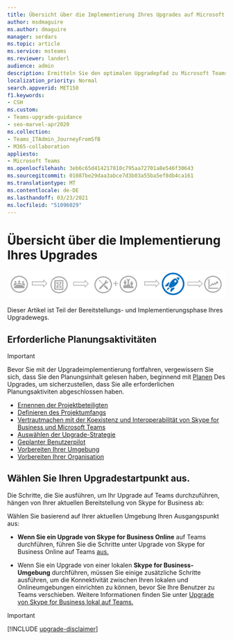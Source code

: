 ```yaml
---
title: Übersicht über die Implementierung Ihres Upgrades auf Microsoft Teams
author: msdmaguire
ms.author: dmaguire
manager: serdars
ms.topic: article
ms.service: msteams
ms.reviewer: landerl
audience: admin
description: Ermitteln Sie den optimalen Upgradepfad zu Microsoft Teams basierend auf Ihrer aktuellen Skype for Business-Bereitstellung.
localization_priority: Normal
search.appverid: MET150
f1.keywords:
- CSH
ms.custom:
- Teams-upgrade-guidance
- seo-marvel-apr2020
ms.collection:
- Teams_ITAdmin_JourneyFromSfB
- M365-collaboration
appliesto:
- Microsoft Teams
ms.openlocfilehash: 3eb6c65d414217810c795aa72701a8e546f30643
ms.sourcegitcommit: 01087be29daa3abce7d3b03a55ba5ef8db4ca161
ms.translationtype: MT
ms.contentlocale: de-DE
ms.lasthandoff: 03/23/2021
ms.locfileid: "51096029"
---
```

# <a name="overview-of-implementing-your-upgrade"></a>Übersicht über die Implementierung Ihres Upgrades

![Phasen des Upgradewegs mit Schwerpunkt auf der Bereitstellungs- und Implementierungsphase](media/upgrade-banner-deployment.png "Phasen des Upgradewegs mit Schwerpunkt auf der Bereitstellungs- und Implementierungsphase")

Dieser Artikel ist Teil der Bereitstellungs- und Implementierungsphase Ihres Upgradewegs. 



## <a name="prerequisite-planning-activities"></a>Erforderliche Planungsaktivitäten

> [!IMPORTANT]
> Bevor Sie mit der Upgradeimplementierung fortfahren, vergewissern Sie sich, dass Sie den Planungsinhalt gelesen haben, beginnend mit [Planen](upgrade-plan-journey.md) Des Upgrades, um sicherzustellen, dass Sie alle erforderlichen Planungsaktiviten abgeschlossen haben.


- [Ernennen der Projektbeteiligten](upgrade-enlist-stakeholders.md)
- [Definieren des Projektumfangs](./upgrade-define-project-scope.md)
- [Vertrautmachen mit der Koexistenz und Interoperabilität von Skype for Business und Microsoft Teams](./teams-and-skypeforbusiness-coexistence-and-interoperability.md)
- [Auswählen der Upgrade-Strategie](upgrade-and-coexistence-of-skypeforbusiness-and-teams.md)
- [Geplanter Benutzerpilot](pilot-essentials.md)
- [Vorbereiten Ihrer Umgebung](./upgrade-prepare-environment.md)
- [Vorbereiten Ihrer Organisation](./upgrade-prepare-organization.md)

## <a name="choose-your-upgrade-starting-point"></a>Wählen Sie Ihren Upgradestartpunkt aus.

Die Schritte, die Sie ausführen, um Ihr Upgrade auf Teams durchzuführen, hängen von Ihrer aktuellen Bereitstellung von Skype for Business ab:

Wählen Sie basierend auf Ihrer aktuellen Umgebung Ihren Ausgangspunkt aus:  

- **Wenn Sie ein Upgrade von Skype for Business Online** auf Teams durchführen, führen Sie die Schritte unter Upgrade von Skype for Business Online auf Teams [aus.](./upgrade-to-teams-execute-skypeforbusinessonline.md)

-  Wenn Sie ein Upgrade von einer lokalen **Skype for Business-Umgebung** durchführen, müssen Sie einige zusätzliche Schritte ausführen, um die Konnektivität zwischen Ihren lokalen und Onlineumgebungen einrichten zu können, bevor Sie Ihre Benutzer zu Teams verschieben. Weitere Informationen finden Sie unter [Upgrade von Skype for Business lokal auf Teams.](upgrade-to-teams-execute-SkypeforBusinessHybridOnPrem.md)





> [!IMPORTANT]
> [!INCLUDE [upgrade-disclaimer](includes/upgrade-disclaimer.md)]